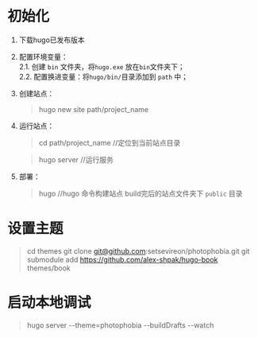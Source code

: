 # 初始化
1. 下载hugo已发布版本

2. 配置环境变量：   
    2.1. 创建 `bin` 文件夹，将`hugo.exe` 放在`bin`文件夹下；  
    2.2. 配置换进变量：将`hugo/bin/`目录添加到 `path` 中；
3. 创建站点：
    > hugo new site path/project_name
4. 运行站点：
    > cd path/project_name  //定位到当前站点目录

    > hugo server //运行服务

5. 部署：
    > hugo   //hugo 命令构建站点
    build完后的站点文件夹下 `public` 目录

# 设置主题
> cd themes
> git clone git@github.com:setsevireon/photophobia.git
> git submodule add https://github.com/alex-shpak/hugo-book themes/book
# 启动本地调试
> hugo server --theme=photophobia --buildDrafts --watch






